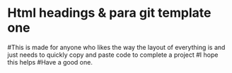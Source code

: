 # Html headings & para git template one
 #This is made for anyone who likes the way the layout of everything is and just needs to quickly copy and paste code to complete a project
 #I hope this helps
 #Have a good one.

